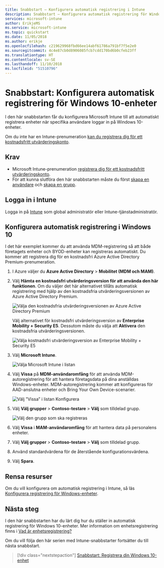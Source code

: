 ```yaml
---
title: Snabbstart – Konfigurera automatisk registrering i Intune
description: Snabbstart – Konfigurera automatisk registrering för Windows 10-enheter i Intune.
services: microsoft-intune
author: ErikjeMS
ms.service: microsoft-intune
ms.topic: quickstart
ms.date: 11/05/2018
ms.author: erikje
ms.openlocfilehash: c219629968fbd66ee14abf61786a791bf7f5e2e0
ms.sourcegitcommit: 4c4e87cb0d8906085fcb7cdd170bd6b0cfeb23ff
ms.translationtype: HT
ms.contentlocale: sv-SE
ms.lasthandoff: 11/10/2018
ms.locfileid: "51510796"
---
```

# <a name="quickstart-set-up-automatic-enrollment-for-windows-10-devices"></a>Snabbstart: Konfigurera automatisk registrering för Windows 10-enheter

I den här snabbstarten får du konfigurera Microsoft Intune till att automatiskt registrera enheter när specifika användare loggar in på Windows 10-enheter.

Om du inte har en Intune-prenumeration [kan du registrera dig för ett kostnadsfritt utvärderingskonto](free-trial-sign-up.md).

## <a name="prerequisites"></a>Krav

- Microsoft Intune-prenumeration [registrera dig för ett kostnadsfritt utvärderingskonto](free-trial-sign-up.md).
- För att kunna slutföra den här snabbstarten måste du först [skapa en användare](quickstart-create-user.md) och [skapa en grupp](quickstart-create-group.md).

## <a name="sign-in-to-intune"></a>Logga in i Intune

Logga in på [Intune](https://aka.ms/intuneportal) som global administratör eller Intune-tjänstadministratör.

## <a name="set-up-windows-10-automatic-enrollment"></a>Konfigurera automatisk registrering i Windows 10

I det här exemplet kommer du att använda MDM-registrering så att både företagets enheter och BYOD-enheter kan registreras automatiskt. Du kommer att registrera dig för en kostnadsfri Azure Active Directory Premium-prenumeration.

1. I Azure väljer du **Azure Active Directory** > **Mobilitet (MDM och MAM)**.
2. Välj **Hämta en kostnadsfri utvärderingsversion för att använda den här funktionen**. Om du väljer det här alternativet tillåts automatisk registrering med hjälp av den kostnadsfria utvärderingsversionen av Azure Active Directory Premium. 

    ![Välja den kostnadsfria utvärderingsversionen av Azure Active Directory Premium](media/quickstart-setup-auto-enrollment/quickstart-setup-auto-enrollment-01.png)

    Välj alternativet för kostnadsfri utvärderingsversion av **Enterprise Mobility + Security E5**. Dessutom måste du välja att **Aktivera** den kostnadsfria utvärderingsversionen.

    ![Välja kostnadsfri utvärderingsversion av Enterprise Mobility + Security E5](media/quickstart-setup-auto-enrollment/quickstart-setup-auto-enrollment-02.png)

3. Välj **Microsoft Intune**. 

    ![Välja Microsoft Intune i listan](media/quickstart-setup-auto-enrollment/quickstart-setup-auto-enrollment-03.png)

4. Välj **Vissa** på **MDM-användaromfång** för att använda MDM-autoregistrering för att hantera företagsdata på dina anställdas Windows-enheter. MDM-autoregistrering kommer att konfigureras för AAD-anslutna enheter och Bring Your Own Device-scenarier.

    ![Välj ”Vissa” i listan Konfigurera](media/quickstart-setup-auto-enrollment/quickstart-setup-auto-enrollment-04.png)

5. Välj **Välj grupper** > **Contoso-testare** > **Välj** som tilldelad grupp.

    ![Välj den grupp som ska registreras](media/quickstart-setup-auto-enrollment/quickstart-setup-auto-enrollment-05.png)

6. Välj **Vissa** i **MAM-användaromfång** för att hantera data på personalens enheter.
7. Välj **Välj grupper** > **Contoso-testare** > **Välj** som tilldelad grupp. 
8. Använd standardvärdena för de återstående konfigurationsvärdena.
9. Välj **Spara**.

## <a name="clean-up-resources"></a>Rensa resurser

Om du vill konfigurera om automatisk registrering i Intune, så läs [Konfigurera registrering för Windows-enheter](windows-enroll.md).

## <a name="next-steps"></a>Nästa steg

I den här snabbstarten har du lärt dig hur du ställer in automatisk registrering för Windows 10-enheter. Mer information om enhetsregistrering finns i [Vad är enhetsregistrering?](device-enrollment.md)

Om du vill följa den här serien med Intune-snabbstarter fortsätter du till nästa snabbstart.

> [!div class="nextstepaction"]
> [Snabbstart: Registrera din Windows 10-enhet](quickstart-enroll-windows-device.md)